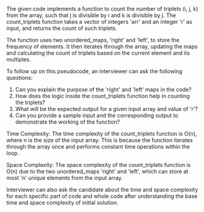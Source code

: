 The given code implements a function to count the number of triplets (i, j, k) from the array, such that j is divisible by i and k is divisible by j. The count_triplets function takes a vector of integers 'arr' and an integer 'r' as input, and returns the count of such triplets. 

The function uses two unordered_maps, 'right' and 'left', to store the frequency of elements. It then iterates through the array, updating the maps and calculating the count of triplets based on the current element and its multiples.

To follow up on this pseudocode, an interviewer can ask the following questions:
1. Can you explain the purpose of the 'right' and 'left' maps in the code?
2. How does the logic inside the count_triplets function help in counting the triplets?
3. What will be the expected output for a given input array and value of 'r'?
4. Can you provide a sample input and the corresponding output to demonstrate the working of the function?

Time Complexity: 
The time complexity of the count_triplets function is O(n), where n is the size of the input array. This is because the function iterates through the array once and performs constant time operations within the loop.

Space Complexity:
The space complexity of the count_triplets function is O(n) due to the two unordered_maps 'right' and 'left', which can store at most 'n' unique elements from the input array.

Interviewer can also ask the candidate about the time and space complexity for each specific part of code and whole code after understanding the base time and space complexity of initial solution.